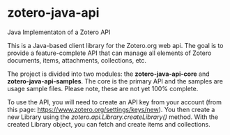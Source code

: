 # zotero-java-api
 Java Implementaton of a Zotero API

This is a Java-based client library for the Zotero.org web api.  The goal is to provide a feature-complete API that can manage all elements of Zotero documents, items, attachments, collections, etc.

The project is divided into two modules: the **zotero-java-api-core** and **zotero-java-api-samples**.  The core is the primary API and the samples are usage sample files.  Please note, these are not yet 100% complete.

To use the API, you will need to create an API key from your account (from this page: https://www.zotero.org/settings/keys/new).  You then create a new Library using the *zotero.api.Library.createLibrary()* method.  With the created Library object, you can fetch and create items and collections.
